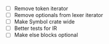 - [ ] Remove token iterator
- [ ] Remove optionals from lexer iterator
- [ ] Make Symbol crate wide
- [ ] Better tests for IR
- [ ] Make else blocks optional
